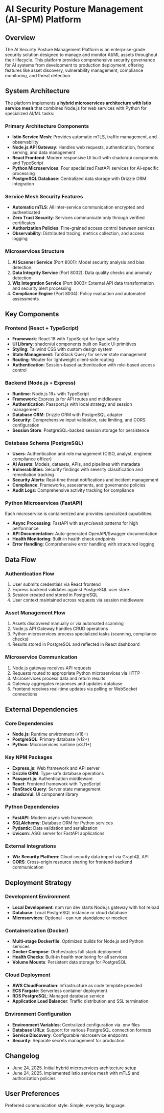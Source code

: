 # AI Security Posture Management (AI-SPM) Platform

## Overview

The AI Security Posture Management Platform is an enterprise-grade security solution designed to manage and monitor AI/ML assets throughout their lifecycle. This platform provides comprehensive security governance for AI systems from development to production deployment, offering features like asset discovery, vulnerability management, compliance monitoring, and threat detection.

## System Architecture

The platform implements a **hybrid microservices architecture with Istio service mesh** that combines Node.js for web services with Python for specialized AI/ML tasks:

### Primary Architecture Components
- **Istio Service Mesh**: Provides automatic mTLS, traffic management, and observability
- **Node.js API Gateway**: Handles web requests, authentication, frontend serving, and data management
- **React Frontend**: Modern responsive UI built with shadcn/ui components and TypeScript
- **Python Microservices**: Four specialized FastAPI services for AI-specific processing
- **PostgreSQL Database**: Centralized data storage with Drizzle ORM integration

### Service Mesh Security Features
- **Automatic mTLS**: All inter-service communication encrypted and authenticated
- **Zero Trust Security**: Services communicate only through verified certificates
- **Authorization Policies**: Fine-grained access control between services
- **Observability**: Distributed tracing, metrics collection, and access logging

### Microservices Structure
1. **AI Scanner Service** (Port 8001): Model security analysis and bias detection
2. **Data Integrity Service** (Port 8002): Data quality checks and anomaly detection  
3. **Wiz Integration Service** (Port 8003): External API data transformation and security alert processing
4. **Compliance Engine** (Port 8004): Policy evaluation and automated assessments

## Key Components

### Frontend (React + TypeScript)
- **Framework**: React 18 with TypeScript for type safety
- **UI Library**: shadcn/ui components built on Radix UI primitives
- **Styling**: Tailwind CSS with custom design system
- **State Management**: TanStack Query for server state management
- **Routing**: Wouter for lightweight client-side routing
- **Authentication**: Session-based authentication with role-based access control

### Backend (Node.js + Express)
- **Runtime**: Node.js 18+ with TypeScript
- **Framework**: Express.js for API routes and middleware
- **Authentication**: Passport.js with local strategy and session management
- **Database ORM**: Drizzle ORM with PostgreSQL adapter
- **Security**: Comprehensive input validation, rate limiting, and CORS configuration
- **Session Store**: PostgreSQL-backed session storage for persistence

### Database Schema (PostgreSQL)
- **Users**: Authentication and role management (CISO, analyst, engineer, compliance officer)
- **AI Assets**: Models, datasets, APIs, and pipelines with metadata
- **Vulnerabilities**: Security findings with severity classification and remediation tracking
- **Security Alerts**: Real-time threat notifications and incident management
- **Compliance**: Frameworks, assessments, and governance policies
- **Audit Logs**: Comprehensive activity tracking for compliance

### Python Microservices (FastAPI)
Each microservice is containerized and provides specialized capabilities:
- **Async Processing**: FastAPI with async/await patterns for high performance
- **API Documentation**: Auto-generated OpenAPI/Swagger documentation
- **Health Monitoring**: Built-in health check endpoints
- **Error Handling**: Comprehensive error handling with structured logging

## Data Flow

### Authentication Flow
1. User submits credentials via React frontend
2. Express backend validates against PostgreSQL user store
3. Session created and stored in PostgreSQL
4. User context maintained across requests via session middleware

### Asset Management Flow
1. Assets discovered manually or via automated scanning
2. Node.js API Gateway handles CRUD operations
3. Python microservices process specialized tasks (scanning, compliance checks)
4. Results stored in PostgreSQL and reflected in React dashboard

### Microservice Communication
1. Node.js gateway receives API requests
2. Requests routed to appropriate Python microservices via HTTP
3. Microservices process data and return results
4. Gateway aggregates responses and updates database
5. Frontend receives real-time updates via polling or WebSocket connections

## External Dependencies

### Core Dependencies
- **Node.js**: Runtime environment (v18+)
- **PostgreSQL**: Primary database (v12+)
- **Python**: Microservices runtime (v3.11+)

### Key NPM Packages
- **Express.js**: Web framework and API server
- **Drizzle ORM**: Type-safe database operations
- **Passport.js**: Authentication middleware
- **React**: Frontend framework with TypeScript
- **TanStack Query**: Server state management
- **shadcn/ui**: UI component library

### Python Dependencies
- **FastAPI**: Modern async web framework
- **SQLAlchemy**: Database ORM for Python services
- **Pydantic**: Data validation and serialization
- **Uvicorn**: ASGI server for FastAPI applications

### External Integrations
- **Wiz Security Platform**: Cloud security data import via GraphQL API
- **CORS**: Cross-origin resource sharing for frontend-backend communication

## Deployment Strategy

### Development Environment
- **Local Development**: npm run dev starts Node.js gateway with hot reload
- **Database**: Local PostgreSQL instance or cloud database
- **Microservices**: Optional - can run standalone or mocked

### Containerization (Docker)
- **Multi-stage Dockerfile**: Optimized builds for Node.js and Python services
- **Docker Compose**: Orchestrates full stack deployment
- **Health Checks**: Built-in health monitoring for all services
- **Volume Mounts**: Persistent data storage for PostgreSQL

### Cloud Deployment
- **AWS CloudFormation**: Infrastructure as code template provided
- **ECS Fargate**: Serverless container deployment
- **RDS PostgreSQL**: Managed database service
- **Application Load Balancer**: Traffic distribution and SSL termination

### Environment Configuration
- **Environment Variables**: Centralized configuration via .env files
- **Database URLs**: Support for various PostgreSQL connection formats
- **Service Discovery**: Configurable microservice endpoints
- **Security**: Separate secrets management for production

## Changelog

- June 24, 2025. Initial hybrid microservices architecture setup
- June 24, 2025. Implemented Istio service mesh with mTLS and authorization policies

## User Preferences

Preferred communication style: Simple, everyday language.